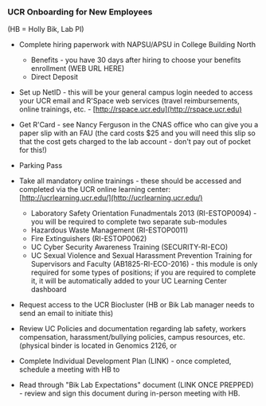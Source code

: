 ### UCR Onboarding for New Employees

(HB = Holly Bik, Lab PI)

* Complete hiring paperwork with NAPSU/APSU in College Building North
	* Benefits - you have 30 days after hiring to choose your benefits enrollment (WEB URL HERE)
	* Direct Deposit 
* Set up NetID - this will be your general campus login needed to access your UCR email and R'Space web services (travel reimbursements, online trainings, etc. - [http://rspace.ucr.edu](http://rspace.ucr.edu)
* Get R'Card - see Nancy Ferguson in the CNAS office who can give you a paper slip with an FAU (the card costs $25 and you will need this slip so that the cost gets charged to the lab account - don't pay out of pocket for this!)
* Parking Pass
* Take all mandatory online trainings - these should be accessed and completed via the UCR online learning center: [http://ucrlearning.ucr.edu/](http://ucrlearning.ucr.edu/)

	* Laboratory Safety Orientation Funadmentals 2013 (RI-ESTOP0094) - you will be required to complete two separate sub-modules
	* Hazardous Waste Management (RI-ESTOP0011)
	* Fire Extinguishers (RI-ESTOP0062)
	* UC Cyber Security Awareness Training (SECURITY-RI-ECO)
	* UC Sexual Violence and Sexual Harassment Prevention Training for Supervisors and Faculty (AB1825-RI-ECO-2016) - this module is only required for some types of positions; if you are required to complete it, it will be automatically added to your UC Learning Center dashboard 

* Request access to the UCR Biocluster (HB or Bik Lab manager needs to send an email to initiate this)
* Review UC Policies and documentation regarding lab safety, workers compensation, harassment/bullying policies, campus resources, etc. (physical binder is located in Genomics 2126, or 
* Complete Individual Development Plan (LINK) - once completed, schedule a meeting with HB to 
* Read through "Bik Lab Expectations" document (LINK ONCE PREPPED) - review and sign this document during in-person meeting with HB.